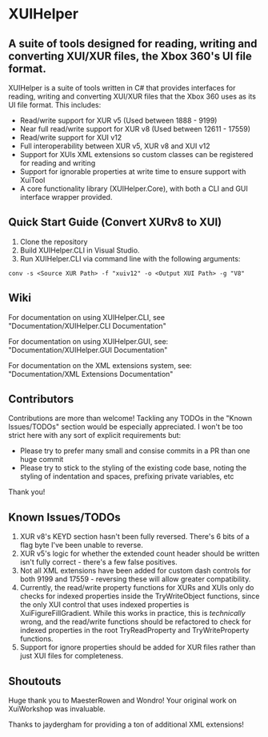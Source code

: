 # XUIHelper

## A suite of tools designed for reading, writing and converting XUI/XUR files, the Xbox 360's UI file format.

XUIHelper is a suite of tools written in C# that provides interfaces for reading, writing and converting XUI/XUR files that the Xbox 360 uses as its UI file format. This includes:
* Read/write support for XUR v5 (Used between 1888 - 9199)
* Near full read/write support for XUR v8 (Used between 12611 - 17559)
* Read/write support for XUI v12
* Full interoperability between XUR v5, XUR v8 and XUI v12
* Support for XUIs XML extensions so custom classes can be registered for reading and writing
* Support for ignorable properties at write time to ensure support with XuiTool
* A core functionality library (XUIHelper.Core), with both a CLI and GUI interface wrapper provided.

## Quick Start Guide (Convert XURv8 to XUI)

1) Clone the repository
2) Build XUIHelper.CLI in Visual Studio.
3) Run XUIHelper.CLI via command line with the following arguments:
   
  `conv -s <Source XUR Path> -f "xuiv12" -o <Output XUI Path> -g "V8"`

## Wiki

For documentation on using XUIHelper.CLI, see "Documentation/XUIHelper.CLI Documentation" 

For documentation on using XUIHelper.GUI, see: "Documentation/XUIHelper.GUI Documentation" 

For documentation on the XML extensions system, see: "Documentation/XML Extensions Documentation" 

## Contributors

Contributions are more than welcome! Tackling any TODOs in the "Known Issues/TODOs" section would be especially appreciated. I won't be too strict here with any sort of explicit requirements but:

  * Please try to prefer many small and consise commits in a PR than one huge commit
  * Please try to stick to the styling of the existing code base, noting the styling of indentation and spaces, prefixing private variables, etc

Thank you!

## Known Issues/TODOs

1) XUR v8's KEYD section hasn't been fully reversed. There's 6 bits of a flag byte I've been unable to reverse.
2) XUR v5's logic for whether the extended count header should be written isn't fully correct - there's a few false positives.
3) Not all XML extensions have been added for custom dash controls for both 9199 and 17559 - reversing these will allow greater compatibility.
4) Currently, the read/write property functions for XURs and XUIs only do checks for indexed properties inside the TryWriteObject functions, since the only XUI control that uses indexed properties is XuiFigureFillGradient. While this works in practice, this is *technically* wrong, and the read/write functions should be refactored to check for indexed properties in the root TryReadProperty and TryWriteProperty functions.
5) Support for ignore properties should be added for XUR files rather than just XUI files for completeness.

## Shoutouts

Huge thank you to MaesterRowen and Wondro! Your original work on XuiWorkshop was invaluable.

Thanks to jaydergham for providing a ton of additional XML extensions!

